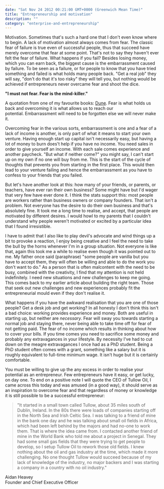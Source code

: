 ```yaml
---
date: "Sat Nov 24 2012 00:21:00 GMT+0000 (Greenwich Mean Time)"
title: "Entrepreneurship and motivation"
description: ""
category: "enterprise-and-entrepreneurship"
---
```

Motivation. Sometimes that's such a hard one that I don't even know where to begin. A lack of motivation almost always comes from fear. The classic fear of failure is true even of successful people, thus that succeed have merely overcome that fear at some point. That's not to say they haven't ever felt the fear of failure. What happens if you fail? Besides losing money, which you can earn back, the biggest cause is the embarrassment caused by failure. To be seen as a failure, or for people to know that you have tried something and failed is what holds many people back. "Get a real job" they will say, "don't do that it's too risky" they will tell you, but nothing would be achieved if entrepreneurs never overcame fear and shoot the dice.

**"I must not fear. Fear is the mind-killer."**

A quotation from one of my favourite books: [Dune](http://en.wikiquote.org/wiki/Dune "Dune Quotatoins"). Fear is what holds us back and overcoming it is what allows us to reach our potential. Embarrassment will need to be forgotten else we will never make it.  
  
Overcoming fear in the various sorts, embarrassment is one and a fear of a lack of income is another, is only part of what it means to start your own venture. Having enough start up capital isn't necessarily easy, but having a lot of money to burn does't help if you have no income. You need sales in order to give yourself an income. With each sale comes experience and another paycheck. "But what if neither come?" you might say, I can't start up on my own if no one will buy from me. This is the start of the cycle of thoughts that prevents you from starting in the first place. This would then lead to your venture failing and hence the embarrassment as you have to confess to your friends that you failed.

But let's have another look at this: how many of your friends, or parents, or teachers, have ever ran their own business? Some might have but I'd wager that very few have ever done it. I think the stats support this: most people are workers rather than business owners or company founders. That isn't a problem. Not everyone has the desire to do their own business and that's absolutely fine. It took me a long time to realise, and accept, that people are motivated by different desires. I would howl to my parents that I couldn't understand why people weren't motivated or excited by a particular idea that I found irresistible.

I have to admit that I also like to play devil's advocate and wind things up a bit to provoke a reaction, I enjoy being creative and I feel the need to take the bull by the horns whenever I'm in a group situation. Not everyone is like that, again this took me a while to realise even though it was pointed out to me. My father once said (paraphrase) "some people are vanilla but you have to accept them, they will often be willing and able to do the work you don't want to do." As a person that is often malcontent with the need to be busy, combined with the creativity, I find that my attention is not held indefinitely. I need new situations and new challenges to keep me going. This comes back to my earlier article about building the right team. Those that seek out new challenges and new experiences probably fit the entrepreneurial mould even if they don't realise it.

What happens if you have the awkward realisation that you are one of those people? Get a desk job and get working? In all honesty I don't think this isn't a bad choice: working provides experience and money. Both are useful in starting up, but neither are _necessary_. Fear will sway you towards starting a normal job and staying there, never being able to take time off for fear of not getting paid. The fear of no income which results in thinking about how to cover your bills. If you time comes you need to sacrifice some money and probably any extravagances in your lifestyle. By necessity I've had to cut down on the meagre extravagances I once had as a PhD student. Being a PhD student often comes with a grant, something like a salary but it is roughly equivalent to full-time minimum wage. It isn't huge but it is certainly comfortable.

You must be willing to give up the any excess in order to realise your potential as an entrepreneur. Few entrepreneurs have it easy, or get lucky, on day one. To end on a positive note I will quote the CEO of Tullow Oil, I came across this today and was amused (in a good way), it should serve as an inspiration to overcome fear and that regardless of money or knowledge it is still possible to be a successful entrepreneur:

> "It started in a small town called Tullow, about 35 miles south of Dublin, Ireland. In the 80s there were loads of companies starting off in the North Sea and Irish Celtic Sea. I was talking to a friend of mine in the bank one day and he was talking about small oil fields in Africa, which had been left behind by the majors and had no-one to work them. That is where the idea came from. I contacted another friend of mine in the World Bank who told me about a project in Senegal. They had some small gas fields that they were trying to get people to develop, so I setup Tullow Oil to rework those old fields. I knew nothing about the oil and gas industry at the time, which made it more challenging. No one thought Tullow would succeed because of my lack of knowledge of the industry, no major backers and I was starting a company in a country with no oil industry."

Aidan Heavey  
Founder and Chief Executive Officer